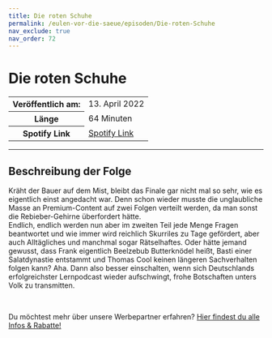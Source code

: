 ```yaml
---
title: Die roten Schuhe
permalink: /eulen-vor-die-saeue/episoden/Die-roten-Schuhe
nav_exclude: true
nav_order: 72
---
```


# Die roten Schuhe
<table class="resp-table dcf-table dcf-table-responsive dcf-table-bordered dcf-table-striped dcf-w-100%">
                    <tbody>
                        <tr>
                            <th scope="row">Veröffentlich am:</th>
                            <td data-label="Veröffentlich am:">13. April 2022</td>
                        </tr>
                        <tr>
                            <th scope="row">Länge </th>
                            <td data-label="Länge ">64 Minuten</td>
                        </tr><tr>
                                <th scope="row">Spotify Link</th>
                                <td data-label="Spotify Link"><a href="https://open.spotify.com/episode/5mczWtJ7o25Qmg9AWY5n8J">Spotify Link</a></td>
                            </tr></tbody>
                </table>

***

## Beschreibung der Folge

<div>
<p>Kräht der Bauer auf dem Mist, bleibt das Finale gar nicht mal so sehr, wie es eigentlich einst angedacht war. Denn schon wieder musste die unglaubliche Masse an Premium-Content auf zwei Folgen verteilt werden, da man sonst die Rebieber-Gehirne überfordert hätte.<br/>Endlich, endlich werden nun aber im zweiten Teil jede Menge Fragen beantwortet und wie immer wird reichlich Skurriles zu Tage gefördert, aber auch Alltägliches und manchmal sogar Rätselhaftes. Oder hätte jemand gewusst, dass Frank eigentlich Beelzebub Butterknödel heißt, Basti einer Salatdynastie entstammt und Thomas Cool keinen längeren Sachverhalten folgen kann? Aha. Dann also besser einschalten, wenn sich Deutschlands erfolgreichster Lernpodcast wieder aufschwingt, frohe Botschaften unters Volk zu transmitten.</p><br/><p>Du möchtest mehr über unsere Werbepartner erfahren? <a href="https://linktr.ee/EulenvordieSaeue" rel="nofollow">Hier findest du alle Infos &amp; Rabatte!</a></p>  
</div>

